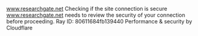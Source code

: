 www.researchgate.net
Checking if the site connection is secure
www.researchgate.net needs to review the security of your connection before proceeding.
Ray ID: 80611684fb139440
Performance & security by Cloudflare